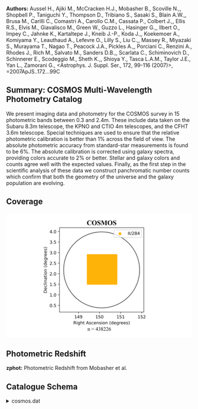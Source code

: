 **Authors:** Aussel H., Ajiki M., McCracken H.J., Mobasher B., Scoville N.,, Shopbell P., Taniguchi Y., Thompson D., Tribiano S., Sasaki S., Blain A.W.,, Brusa M., Carilli C., Comastri A., Carollo C.M., Cassata P., Colbert J.,, Ellis R.S., Elvis M., Giavalisco M., Green W., Guzzo L., Hasinger G.,, Ilbert O., Impey C., Jahnke K., Kartaltepe J., Kneib J.-P., Koda J.,, Koekemoer A., Komiyama Y., Leauthaud A., Lefevre O., Lilly S., Liu C.,, Massey R., Miyazaki S., Murayama T., Nagao T., Peacock J.A., Pickles A.,, Porciani C., Renzini A., Rhodes J., Rich M., Salvato M., Sanders D.B.,, Scarlata C., Schiminovich D., Schinnerer E., Scodeggio M., Sheth K.,, Shioya Y., Tasca L.A.M., Taylor J.E., Yan L., Zamorani G., <Astrophys. J. Suppl. Ser., 172, 99-116 (2007)>, =2007ApJS..172...99C

## Summary: COSMOS Multi-Wavelength Photometry Catalog 

We present imaging data and photometry for the COSMOS survey in 15 photometric bands between 0.3 and 2.4m. These include data taken on the Subaru 8.3m telescope, the KPNO and CTIO 4m telescopes, and the CFHT 3.6m telescope. Special techniques are used to ensure that the relative photometric calibration is better than 1% across the field of view. The absolute photometric accuracy from standard-star measurements is found to be 6%. The absolute calibration is corrected using galaxy spectra, providing colors accurate to 2% or better. Stellar and galaxy colors and counts agree well with the expected values. Finally, as the first step in the scientific analysis of these data we construct panchromatic number counts which confirm that both the geometry of the universe and the galaxy population are evolving.
## Coverage
![image](https://raw.githubusercontent.com/joshgithubbin/Sherlock-DDF/refs/heads/main/Catalogue%20Plotting/Catalogues/II-284/Subcatalogues/COSMOS/Plots/fieldcover.png)
## Photometric Redshift 
 
**zphot:** Photometric Redshift from Mobasher et al. 
 

## Catalogue Schema

<details>
<summary>cosmos.dat</summary>

| Bytes   | Format   | Units     | Label   | Explanations                                    |
|:--------|:---------|:----------|:--------|:------------------------------------------------|
| 1- 7    | I7       | ---       | COSMOS  | Unique identification number of each source     |
| 9- 11   | I3       | ---       | Image   | [1/144] Which of the 144 sub-image tiles        |
| 13- 21  | F9.5     | deg       | RAdeg   | Right Ascension in decimal degrees (J2000.0)    |
| 22- 30  | F9.5     | deg       | DEdeg   | Declination in decimal degrees (J2000.0)        |
| 32- 39  | F8.3     | pix       | Xpix    | X pixel position on the sub-image tile          |
| 41- 48  | F8.3     | pix       | Ypix    | Y pixel position on the sub-image tile          |
| 50- 55  | F6.2     | pix       | ifwhm   | ?=-99 FWHM measured on the detection image      |
| 57- 68  | F12.6    | uJy       | imax    | ?=-99 Peak flux measured on the detection       |
| 70- 75  | F6.2     | ---       | istar   | ?=-99 SExtractor stellarity parameter measured  |
| 77- 84  | F8.4     | mag       | imagA   | ?=-99 Total i-band magnitude measured on the    |
| 86- 93  | F8.4     | mag       | dmag3   | ?=-99 Offset between 3" aperture magnitudes     |
| 95- 96  | I2       | ---       | n_imagA | [-1/2] Flag indicating which image the total    |
| 98-105  | F8.4     | mag       | umag    | ?=-99. CFHT u* AB magnitude (8)                 |
| 107-114 | F8.4     | mag       | e_umag  | ?=-99. 1 Sigma error on CFHT umag (9)           |
| 116-123 | F8.4     | mag       | Bmag    | ?=-99. Subaru Bj AB magnitude (8)               |
| 125-132 | F8.4     | mag       | e_Bmag  | ?=-99. 1 Sigma error on Subaru Bmag (9)         |
| 134-141 | F8.4     | mag       | Vmag    | ?=-99. Subaru Vj AB magnitude (8)               |
| 143-150 | F8.4     | mag       | e_Vmag  | ?=-99. 1 Sigma error on Subaru Vmag (9)         |
| 152-159 | F8.4     | mag       | gmag    | ?=-99. Subaru g+ AB magnitude (8)               |
| 161-168 | F8.4     | mag       | e_gmag  | ?=-99. 1 Sigma error on Subaru gmag (9)         |
| 170-177 | F8.4     | mag       | rmag    | ?=-99. Subaru r+ AB magnitude (8)               |
| 179-186 | F8.4     | mag       | e_rmag  | ?=-99. 1 Sigma error on Subaru rmag (9)         |
| 188-195 | F8.4     | mag       | imag    | ?=-99. Subaru i+ AB magnitude (8)               |
| 197-204 | F8.4     | mag       | e_imag  | ?=-99. 1 Sigma error on Subaru imag (9)         |
| 206-213 | F8.4     | mag       | zmag    | ?=-99. Subaru z+ AB magnitude (8)               |
| 215-222 | F8.4     | mag       | e_zmag  | ?=-99. 1 Sigma error on Subaru zmag (9)         |
| 224-231 | F8.4     | mag       | Kmag    | ?=-99. CTIO/KPNO Ks AB magnitude (8)            |
| 233-240 | F8.4     | mag       | e_Kmag  | ?=-99. 1 Sigma error on CTIO/KPNO Kmag (9)      |
| 242-249 | F8.4     | mag       | iCFHT   | ?=-99. CFHT i* AB magnitude (8)                 |
| 251-258 | F8.4     | mag       | e_iCFHT | ?=-99. 1 Sigma error on CFHT imag (9)           |
| 260-267 | F8.4     | mag       | uSDSS   | ?=-99. SDSS u AB magnitude (8)                  |
| 269-276 | F8.4     | mag       | e_uSDSS | ?=-99. 1 Sigma error on SDSS umag (9)           |
| 278-285 | F8.4     | mag       | gSDSS   | ?=-99. SDSS g AB magnitude (8)                  |
| 287-294 | F8.4     | mag       | e_gSDSS | ?=-99. 1 Sigma error on SDSS gmag (9)           |
| 296-303 | F8.4     | mag       | rSDSS   | ?=-99. SDSS r AB magnitude (8)                  |
| 305-312 | F8.4     | mag       | e_rSDSS | ?=-99. 1 Sigma error on SDSS rmag (9)           |
| 314-321 | F8.4     | mag       | iSDSS   | ?=-99. SDSS i AB magnitude (8)                  |
| 323-330 | F8.4     | mag       | e_iSDSS | ?=-99. 1 Sigma error on SDSS imag (9)           |
| 332-339 | F8.4     | mag       | zSDSS   | ?=-99. SDSS z AB magnitude (8)                  |
| 341-348 | F8.4     | mag       | e_zSDSS | ?=-99. 1 Sigma error on SDSS zmag (9)           |
| 350-357 | F8.4     | mag       | F814W   | ?=-99. HST F814W magnitude (8)                  |
| 359-366 | F8.4     | mag       | e_F814W | ?=-99. 1 Sigma error on HST F814W mag (9)       |
| 368-375 | F8.4     | mag       | NB816   | ?=-99. Subaru NB816 magnitude (8)               |
| 377-384 | F8.4     | mag       | e_NB816 | ?=-99. 1 Sigma error on Subaru NB816 mag (9)    |
| 386-393 | F8.6     | mag       | E(B-V)  | E(B-V) for this object position from            |
| 395-398 | F4.2     | ---       | zphot   | Photometric Redshift from Mobasher et al.       |
| 400-403 | F4.2     | ---       | z68min  | Minimum photometric redshift at 68% probability |
| 405-408 | F4.2     | ---       | z68max  | Maximum photometric redshift at 68% probability |
| 410-413 | F4.2     | ---       | z95min  | Minimum photometric redshift at 95% probability |
| 415-418 | F4.2     | ---       | z95max  | Maximum photometric redshift at 95% probability |
| 420-423 | F4.2     | ---       | Tphot   | [1/6] Photometric type of the object (2)        |
| 425-428 | F4.2     | mag       | Rphot   | ?=0 Intrinsic e(B-V) of the object estimated    |
| 430-435 | F6.2     | ---       | Chi2    | Chi-square of best fit redshift and             |
| 437-438 | I2       | ---       | Nf      | Number of filters used for in the               |
| 440-447 | F8.3     | mag       | VMAG    | Absolute V band AB magnitude                    |
| 449-453 | F5.3     | ---       | D95     | D95 parameter (4)                               |
| 455-461 | F7.3     | [solMass] | logMass | Log base 10 of the stellar mass (3)             |
| 463     | I1       | ---       | Star    | [0/1] Star flag based on color and              |
| 465     | I1       | ---       | BMask   | Bj image mask (6)                               |
| 467     | I1       | ---       | VMask   | Vj image mask (6)                               |
| 469     | I1       | ---       | iMask   | i+ image mask (6)                               |
| 471     | I1       | ---       | zMask   | z+ image mask (6)                               |
| 473     | I1       | ---       | blFlag  | [0/1] de-blended or false detection (7)         |
| 1       | =        | Subaru    | i+      | 2 = CFHT i*                                     |
| 1       | =        | No        | valid   | total magnitude                                 |

**Note**: Flag for the total magnitude measurement as follows:
      1 = Subaru i+
      2 = CFHT i*
     -1 = No valid total magnitude

</details>
